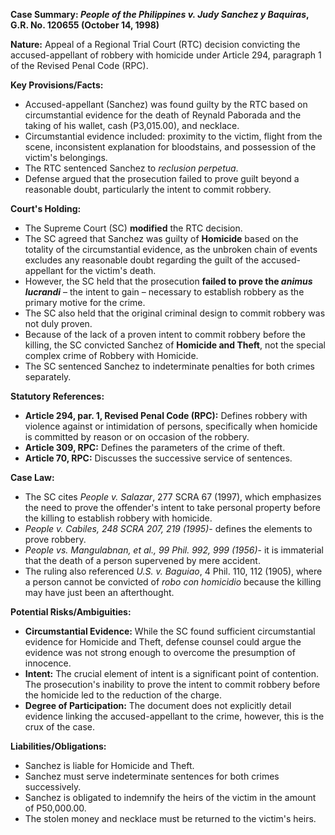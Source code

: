 **Case Summary: *People of the Philippines v. Judy Sanchez y Baquiras*, G.R. No. 120655 (October 14, 1998)**

**Nature:** Appeal of a Regional Trial Court (RTC) decision convicting the accused-appellant of robbery with homicide under Article 294, paragraph 1 of the Revised Penal Code (RPC).

**Key Provisions/Facts:**

*   Accused-appellant (Sanchez) was found guilty by the RTC based on circumstantial evidence for the death of Reynald Paborada and the taking of his wallet, cash (P3,015.00), and necklace.
*   Circumstantial evidence included: proximity to the victim, flight from the scene, inconsistent explanation for bloodstains, and possession of the victim's belongings.
*   The RTC sentenced Sanchez to *reclusion perpetua*.
*   Defense argued that the prosecution failed to prove guilt beyond a reasonable doubt, particularly the intent to commit robbery.

**Court's Holding:**

*   The Supreme Court (SC) **modified** the RTC decision.
*   The SC agreed that Sanchez was guilty of **Homicide** based on the totality of the circumstantial evidence, as the unbroken chain of events excludes any reasonable doubt regarding the guilt of the accused-appellant for the victim's death.
*   However, the SC held that the prosecution **failed to prove the *animus lucrandi*** – the intent to gain – necessary to establish robbery as the primary motive for the crime.
*   The SC also held that the original criminal design to commit robbery was not duly proven.
*   Because of the lack of a proven intent to commit robbery before the killing, the SC convicted Sanchez of **Homicide and Theft**, not the special complex crime of Robbery with Homicide.
*   The SC sentenced Sanchez to indeterminate penalties for both crimes separately.

**Statutory References:**

*   **Article 294, par. 1, Revised Penal Code (RPC):** Defines robbery with violence against or intimidation of persons, specifically when homicide is committed by reason or on occasion of the robbery.
*   **Article 309, RPC:** Defines the parameters of the crime of theft.
*   **Article 70, RPC:** Discusses the successive service of sentences.

**Case Law:**

*   The SC cites *People v. Salazar*, 277 SCRA 67 (1997), which emphasizes the need to prove the offender's intent to take personal property before the killing to establish robbery with homicide.
*   *People v. Cabiles, 248 SCRA 207, 219 (1995)*- defines the elements to prove robbery.
*   *People vs. Mangulabnan, et al., 99 Phil. 992, 999 (1956)*- it is immaterial that the death of a person supervened by mere accident.
*   The ruling also referenced *U.S. v. Baguiao*, 4 Phil. 110, 112 (1905), where a person cannot be convicted of *robo con homicidio* because the killing may have just been an afterthought.

**Potential Risks/Ambiguities:**

*   **Circumstantial Evidence:** While the SC found sufficient circumstantial evidence for Homicide and Theft, defense counsel could argue the evidence was not strong enough to overcome the presumption of innocence.
*   **Intent:** The crucial element of intent is a significant point of contention. The prosecution's inability to prove the intent to commit robbery before the homicide led to the reduction of the charge.
*   **Degree of Participation:** The document does not explicitly detail evidence linking the accused-appellant to the crime, however, this is the crux of the case.

**Liabilities/Obligations:**

*   Sanchez is liable for Homicide and Theft.
*   Sanchez must serve indeterminate sentences for both crimes successively.
*   Sanchez is obligated to indemnify the heirs of the victim in the amount of P50,000.00.
*   The stolen money and necklace must be returned to the victim's heirs.
